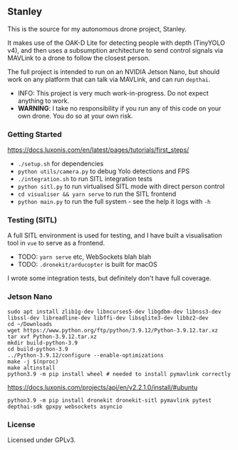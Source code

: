 ## Stanley

This is the source for my autonomous drone project, Stanley.

It makes use of the OAK-D Lite for detecting people with depth (TinyYOLO v4), and then uses a subsumption architecture to send control signals
via MAVLink to a drone to follow the closest person.

The full project is intended to run on an NVIDIA Jetson Nano, but should work on any platform that can talk via MAVLink, and can run `depthai`.

- INFO: This project is very much work-in-progress. Do not expect anything to work.
- **WARNING**: I take no responsibility if you run any of this code on your own drone. You do so at your own risk.

### Getting Started

https://docs.luxonis.com/en/latest/pages/tutorials/first_steps/

- `./setup.sh` for dependencies
- `python utils/camera.py` to debug Yolo detections and FPS
- `./integration.sh` to run SITL integration tests
- `python sitl.py` to run virtualised SITL mode with direct person control
- `cd visualiser && yarn serve` to run the SITL frontend
- `python main.py` to run the full system - see the help it logs with `-h`

### Testing (SITL)

A full SITL environment is used for testing, and I have built a visualisation tool in `vue` to serve as a frontend.

- TODO: `yarn serve` etc, WebSockets blah blah
- TODO: `.dronekit/arducopter` is built for macOS

I wrote some integration tests, but definitely don't have full coverage.


### Jetson Nano

```
sudo apt install zlib1g-dev libncurses5-dev libgdbm-dev libnss3-dev libssl-dev libreadline-dev libffi-dev libsqlite3-dev libbz2-dev
cd ~/Downloads
wget https://www.python.org/ftp/python/3.9.12/Python-3.9.12.tar.xz
tar xvf Python-3.9.12.tar.xz
mkdir build-python-3.9
cd build-python-3.9
../Python-3.9.12/configure --enable-optimizations
make -j $(nproc)
make altinstall
python3.9 -m pip install wheel # needed to install pymavlink correctly
```

https://docs.luxonis.com/projects/api/en/v2.2.1.0/install/#ubuntu

```
python3.9 -m pip install dronekit dronekit-sitl pymavlink pytest depthai-sdk gpxpy websockets asyncio
```

### License

Licensed under GPLv3.
